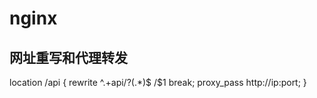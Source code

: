 # nginx

## 网址重写和代理转发
location /api {
        rewrite ^.+api/?(.*)$ /$1 break;
        proxy_pass http://ip:port;
}